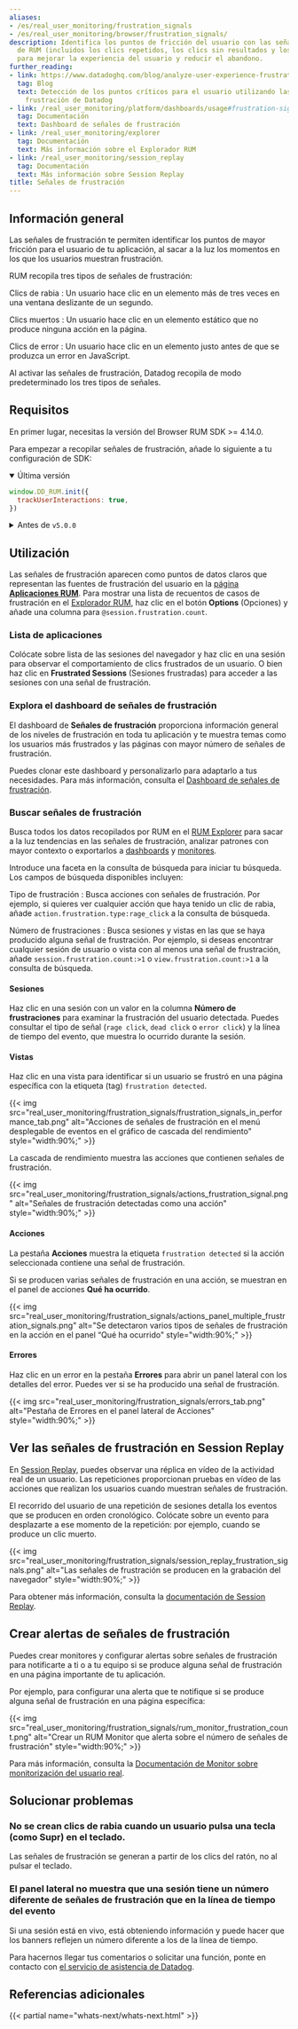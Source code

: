 ```yaml
---
aliases:
- /es/real_user_monitoring/frustration_signals
- /es/real_user_monitoring/browser/frustration_signals/
description: Identifica los puntos de fricción del usuario con las señales de frustración
  de RUM (incluidos los clics repetidos, los clics sin resultados y los clics de error)
  para mejorar la experiencia del usuario y reducir el abandono.
further_reading:
- link: https://www.datadoghq.com/blog/analyze-user-experience-frustration-signals-with-rum/
  tag: Blog
  text: Detección de los puntos críticos para el usuario utilizando las señales de
    frustración de Datadog
- link: /real_user_monitoring/platform/dashboards/usage#frustration-signals
  tag: Documentación
  text: Dashboard de señales de frustración
- link: /real_user_monitoring/explorer
  tag: Documentación
  text: Más información sobre el Explorador RUM
- link: /real_user_monitoring/session_replay
  tag: Documentación
  text: Más información sobre Session Replay
title: Señales de frustración
---
```


## Información general

Las señales de frustración te permiten identificar los puntos de mayor fricción para el usuario de tu aplicación, al sacar a la luz los momentos en los que los usuarios muestran frustración.

RUM recopila tres tipos de señales de frustración:

Clics de rabia
: Un usuario hace clic en un elemento más de tres veces en una ventana deslizante de un segundo.

Clics muertos
: Un usuario hace clic en un elemento estático que no produce ninguna acción en la página.

Clics de error
: Un usuario hace clic en un elemento justo antes de que se produzca un error en JavaScript.

Al activar las señales de frustración, Datadog recopila de modo predeterminado los tres tipos de señales.

## Requisitos

En primer lugar, necesitas la versión del Browser RUM SDK >= 4.14.0.

Para empezar a recopilar señales de frustración, añade lo siguiente a tu configuración de SDK:

<details open>
 <summary>Última versión</summary>

```JavaScript
window.DD_RUM.init({
  trackUserInteractions: true,
})
```

</details>
<details>
 <summary>Antes de <code>v5.0.0</code></summary>

```JavaScript
window.DD_RUM.init({
  trackUserInteractions: true,
  trackFrustrations: true
})
```

Las señales de frustración requieren acciones. Activar `trackFrustrations` activa automáticamente `trackUserInteractions`.
</details>

## Utilización

Las señales de frustración aparecen como puntos de datos claros que representan las fuentes de frustración del usuario en la [página **Aplicaciones RUM**][1]. Para mostrar una lista de recuentos de casos de frustración en el [Explorador RUM][2], haz clic en el botón **Options** (Opciones) y añade una columna para `@session.frustration.count`.

### Lista de aplicaciones

Colócate sobre lista de las sesiones del navegador y haz clic en una sesión para observar el comportamiento de clics frustrados de un usuario. O bien haz clic en **Frustrated Sessions** (Sesiones frustradas) para acceder a las sesiones con una señal de frustración.

### Explora el dashboard de señales de frustración

El dashboard de **Señales de frustración** proporciona información general de los niveles de frustración en toda tu aplicación y te muestra temas como los usuarios más frustrados y las páginas con mayor número de señales de frustración.

Puedes clonar este dashboard y personalizarlo para adaptarlo a tus necesidades. Para más información, consulta el [Dashboard de señales de frustración][3].

### Buscar señales de frustración

Busca todos los datos recopilados por RUM en el [RUM Explorer][4] para sacar a la luz tendencias en las señales de frustración, analizar patrones con mayor contexto o exportarlos a [dashboards][5] y [monitores][6].

Introduce una faceta en la consulta de búsqueda para iniciar tu búsqueda. Los campos de búsqueda disponibles incluyen:

Tipo de frustración
: Busca acciones con señales de frustración. Por ejemplo, si quieres ver cualquier acción que haya tenido un clic de rabia, añade `action.frustration.type:rage_click` a la consulta de búsqueda.

Número de frustraciones
: Busca sesiones y vistas en las que se haya producido alguna señal de frustración. Por ejemplo, si deseas encontrar cualquier sesión de usuario o vista con al menos una señal de frustración, añade `session.frustration.count:>1` o `view.frustration.count:>1` a la consulta de búsqueda.

#### Sesiones

Haz clic en una sesión con un valor en la columna **Número de frustraciones** para examinar la frustración del usuario detectada. Puedes consultar el tipo de señal (`rage click`, `dead click` o `error click`) y la línea de tiempo del evento, que muestra lo ocurrido durante la sesión.

#### Vistas

Haz clic en una vista para identificar si un usuario se frustró en una página específica con la etiqueta (tag) `frustration detected`.

{{< img src="real_user_monitoring/frustration_signals/frustration_signals_in_performance_tab.png" alt="Acciones de señales de frustración en el menú desplegable de eventos en el gráfico de cascada del rendimiento" style="width:90%;" >}}

La cascada de rendimiento muestra las acciones que contienen señales de frustración.

{{< img src="real_user_monitoring/frustration_signals/actions_frustration_signal.png" alt="Señales de frustración detectadas como una acción" style="width:90%;" >}}

#### Acciones

La pestaña **Acciones** muestra la etiqueta `frustration detected` si la acción seleccionada contiene una señal de frustración.

Si se producen varias señales de frustración en una acción, se muestran en el panel de acciones **Qué ha ocurrido**.

{{< img src="real_user_monitoring/frustration_signals/actions_panel_multiple_frustration_signals.png" alt="Se detectaron varios tipos de señales de frustración en la acción en el panel “Qué ha ocurrido" style="width:90%;" >}}

#### Errores

Haz clic en un error en la pestaña **Errores** para abrir un panel lateral con los detalles del error. Puedes ver si se ha producido una señal de frustración.

{{< img src="real_user_monitoring/frustration_signals/errors_tab.png" alt="Pestaña de Errores en el panel lateral de Acciones" style="width:90%;" >}}

## Ver las señales de frustración en Session Replay

En [Session Replay][7], puedes observar una réplica en vídeo de la actividad real de un usuario. Las repeticiones proporcionan pruebas en vídeo de las acciones que realizan los usuarios cuando muestran señales de frustración.

El recorrido del usuario de una repetición de sesiones detalla los eventos que se producen en orden cronológico. Colócate sobre un evento para desplazarte a ese momento de la repetición: por ejemplo, cuando se produce un clic muerto.

{{< img src="real_user_monitoring/frustration_signals/session_replay_frustration_signals.png" alt="Las señales de frustración se producen en la grabación del navegador" style="width:90%;" >}}

 Para obtener más información, consulta la [documentación de Session Replay][8].

## Crear alertas de señales de frustración

Puedes crear monitores y configurar alertas sobre señales de frustración para notificarte a ti o a tu equipo si se produce alguna señal de frustración en una página importante de tu aplicación.

Por ejemplo, para configurar una alerta que te notifique si se produce alguna señal de frustración en una página específica:

{{< img src="real_user_monitoring/frustration_signals/rum_monitor_frustration_count.png" alt="Crear un RUM Monitor que alerta sobre el número de señales de frustración" style="width:90%;" >}}

Para más información, consulta la [Documentación de Monitor sobre monitorización del usuario real][9].

## Solucionar problemas

### No se crean clics de rabia cuando un usuario pulsa una tecla (como Supr) en el teclado.

Las señales de frustración se generan a partir de los clics del ratón, no al pulsar el teclado.

### El panel lateral no muestra que una sesión tiene un número diferente de señales de frustración que en la línea de tiempo del evento 

Si una sesión está en vivo, está obteniendo información y puede hacer que los banners reflejen un número diferente a los de la línea de tiempo.

<div class="alert alert-danger">
Para hacernos llegar tus comentarios o solicitar una función, ponte en contacto con <a href="/help/">el servicio de asistencia de Datadog</a>.
</div>

## Referencias adicionales

{{< partial name="whats-next/whats-next.html" >}}

[1]: https://app.datadoghq.com/rum/list
[2]: /es/real_user_monitoring/explorer/
[3]: /es/real_user_monitoring/platform/dashboards/usage#frustration-signals
[4]: https://app.datadoghq.com/rum/explorer
[5]: /es/dashboards/
[6]: /es/monitors/
[7]: https://app.datadoghq.com/rum/replay/sessions/
[8]: /es/real_user_monitoring/session_replay/browser/
[9]: /es/monitors/types/real_user_monitoring/
[10]: mailto:success@datadoghq.com